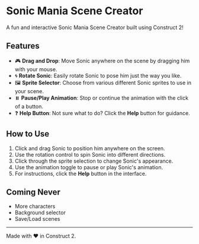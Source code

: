 # Sonic Mania Scene Creator

A fun and interactive Sonic Mania Scene Creator built using Construct 2!

## Features

- 🎮 **Drag and Drop**: Move Sonic anywhere on the scene by dragging him with your mouse.
- 🌀 **Rotate Sonic**: Easily rotate Sonic to pose him just the way you like.
- 🖼️ **Sprite Selector**: Choose from various different Sonic sprites to use in your scene.
- ⏸️ **Pause/Play Animation**: Stop or continue the animation with the click of a button.
- ❓ **Help Button**: Not sure what to do? Click the **Help** button for guidance.
  
## How to Use

1. Click and drag Sonic to position him anywhere on the screen.
2. Use the rotation control to spin Sonic into different directions.
3. Click through the sprite selection to change Sonic's appearance.
4. Use the animation toggle to pause or play Sonic's animation.
5. For instructions, click the **Help** button in the interface.

## Coming Never

- More characters
- Background selector
- Save/Load scenes

---

Made with ❤️ in Construct 2.
